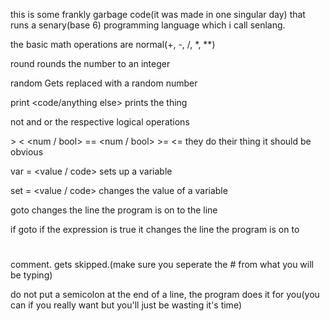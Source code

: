 this is some frankly garbage code(it was made in one singular day) that runs a senary(base 6) programming language which i call senlang.

the basic math operations are normal(+, -, /, *, **)

round <num>
rounds the number to an integer

random
Gets replaced with a random number

print <code/anything else>
prints the thing

not <bool>
<bool> and <bool>
<bool> or <bool>
the respective logical operations

<num> > <num>
<num> < <num>
<num / bool> == <num / bool>
<num> >= <num>
<num> <= <num>
they do their thing it should be obvious

var <name> = <value / code>
sets up a variable

set <name> = <value / code>
changes the value of a variable

goto <line>
changes the line the program is on to the line

if <expression> goto <line>
if the expression is true it changes the line the program is on to <line>

# <comment>
comment. gets skipped.(make sure you seperate the # from what you will be typing)


do not put a semicolon at the end of a line, the program does it for you(you can if you really want but you'll just be wasting it's time)
